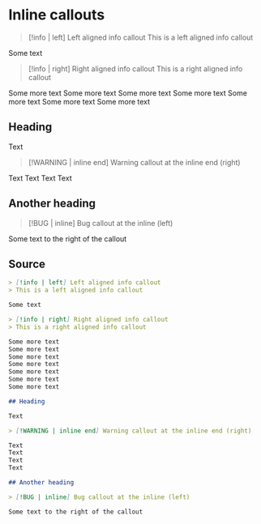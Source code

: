 # Inline callouts

> [!info | left] Left aligned info callout
> This is a left aligned info callout

Some text

> [!info | right] Right aligned info callout
> This is a right aligned info callout

Some more text
Some more text
Some more text
Some more text
Some more text
Some more text
Some more text

## Heading

Text

> [!WARNING | inline end] Warning callout at the inline end (right)

Text
Text
Text
Text

## Another heading

> [!BUG | inline] Bug callout at the inline (left)

Some text to the right of the callout

## Source

```md
> [!info | left] Left aligned info callout
> This is a left aligned info callout

Some text

> [!info | right] Right aligned info callout
> This is a right aligned info callout

Some more text
Some more text
Some more text
Some more text
Some more text
Some more text
Some more text

## Heading

Text

> [!WARNING | inline end] Warning callout at the inline end (right)

Text
Text
Text
Text

## Another heading

> [!BUG | inline] Bug callout at the inline (left)

Some text to the right of the callout
```